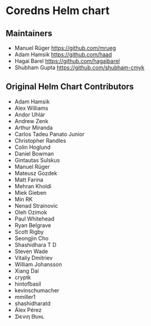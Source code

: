 # Coredns Helm chart

## Maintainers

- Manuel Rüger <https://github.com/mrueg>
- Adam Hamsik <https://github.com/haad>
- Hagai Barel <https://github.com/hagaibarel>
- Shubham Gupta <https://github.com/shubham-cmyk>

## Original Helm Chart Contributors

- Adam Hamsik
- Alex Williams
- Andor Uhlár
- Andrew Zenk
- Arthur Miranda
- Carlos Tadeu Panato Junior
- Christopher Randles
- Colin Hoglund
- Daniel Bowman
- Gintautas Sulskus
- Manuel Rüger
- Mateusz Gozdek
- Matt Farina
- Mehran Kholdi
- Miek Gieben
- Min RK
- Nenad Strainovic
- Oleh Ozimok
- Paul Whitehead
- Ryan Belgrave
- Scott Rigby
- Seongjin Cho
- Shashidhara T D
- Steven Wade
- Vitaliy Dmitriev
- William Johansson
- Xiang Dai
- cryptk
- hintofbasil
- kevinschumacher
- mmiller1
- shashidharatd
- Àlex Pérez
- ᗪєνιη ᗷυнʟ
